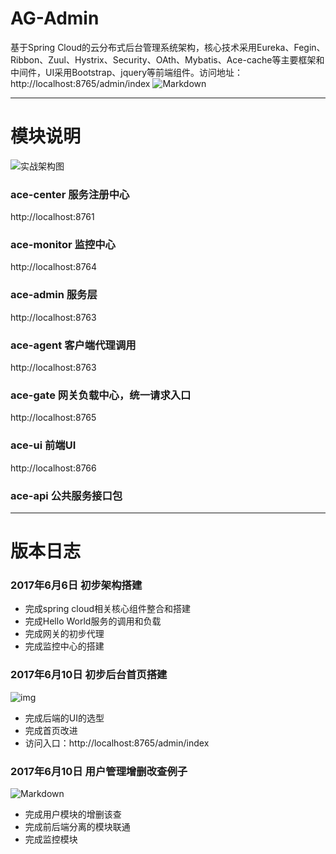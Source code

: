 # AG-Admin
基于Spring Cloud的云分布式后台管理系统架构，核心技术采用Eureka、Fegin、Ribbon、Zuul、Hystrix、Security、OAth、Mybatis、Ace-cache等主要框架和中间件，UI采用Bootstrap、jquery等前端组件。访问地址：http://localhost:8765/admin/index
![Markdown](http://i2.muimg.com/1949/6d92e3a30f083ef9.png)

---------

# 模块说明
![实战架构图](http://upload-images.jianshu.io/upload_images/5700335-ffdaae430bd39548.png?imageMogr2/auto-orient/strip%7CimageView2/2/w/800)
### ace-center 服务注册中心
http://localhost:8761

### ace-monitor 监控中心
http://localhost:8764

### ace-admin 服务层
http://localhost:8763

### ace-agent 客户端代理调用
http://localhost:8763

### ace-gate 网关负载中心，统一请求入口
http://localhost:8765

### ace-ui 前端UI
http://localhost:8766

### ace-api 公共服务接口包

------------

# 版本日志
### 2017年6月6日 初步架构搭建
- 完成spring cloud相关核心组件整合和搭建
- 完成Hello World服务的调用和负载
- 完成网关的初步代理
- 完成监控中心的搭建

### 2017年6月10日 初步后台首页搭建

![img](http://ofsc32t59.bkt.clouddn.com/17-06-07/1496827841773.jpg?imageView2/2/w/800)

- 完成后端的UI的选型
- 完成首页改进
- 访问入口：http://localhost:8765/admin/index

### 2017年6月10日 用户管理增删改查例子

![Markdown](http://i2.muimg.com/1949/6d92e3a30f083ef9.png)
- 完成用户模块的增删该查
- 完成前后端分离的模块联通
- 完成监控模块
